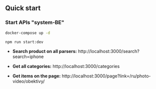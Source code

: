 ## Quick start

### Start APIs "system-BE"

```bash
docker-compose up -d
```

```bash
npm run start:dev
```

- **Search product on all parsers:**
http://localhost:3000/search?search=iphone

- **Get all categories:**
http://localhost:3000/categories

- **Get items on the page:**
http://localhost:3000/page?link=/ru/photo-video/obektivy/
